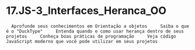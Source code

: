 # 17.JS-3_Interfaces_Heranca_OO
      Aprofunde seus conhecimentos em Orientação a objetos     Saiba o que é o "DuckType"     Entenda quando e como usar herança dentro de seus projetos     Conheça boas práticas de programação     Veja código JavaScript moderno que você pode utilizar em seus projetos
